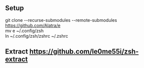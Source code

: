 ## Setup

git clone --recurse-submodules --remote-submodules https://github.com/Alatra/e </br>
mv e ~/.config/zsh </br>
ln ~/.config/zsh/zshrc ~/.zshrc </br>

## Extract https://github.com/le0me55i/zsh-extract
